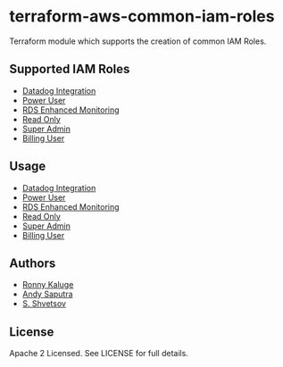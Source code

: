 terraform-aws-common-iam-roles
==============================

Terraform module which supports the creation of common IAM Roles. 

Supported IAM Roles
-------------------

* [Datadog Integration](https://github.com/traveloka/terraform-aws-common-iam-roles/tree/master/modules/datadog-integration)
* [Power User](https://github.com/traveloka/terraform-aws-common-iam-roles/tree/master/modules/power-user)
* [RDS Enhanced Monitoring](https://github.com/traveloka/terraform-aws-common-iam-roles/tree/master/modules/rds-enhanced-monitoring)
* [Read Only](https://github.com/traveloka/terraform-aws-common-iam-roles/tree/master/modules/read-only)
* [Super Admin](https://github.com/traveloka/terraform-aws-common-iam-roles/tree/master/modules/super-admin)
* [Billing User](https://github.com/traveloka/terraform-aws-common-iam-roles/tree/master/modules/billing-user)

Usage
-----

* [Datadog Integration](https://github.com/traveloka/terraform-aws-common-iam-roles/tree/master/examples/datadog-integration)
* [Power User](https://github.com/traveloka/terraform-aws-common-iam-roles/tree/master/examples/power-user)
* [RDS Enhanced Monitoring](https://github.com/traveloka/terraform-aws-common-iam-roles/tree/master/examples/rds-enhanced-monitoring)
* [Read Only](https://github.com/traveloka/terraform-aws-common-iam-roles/tree/master/examples/read-only)
* [Super Admin](https://github.com/traveloka/terraform-aws-common-iam-roles/tree/master/examples/super-admin)
* [Billing User](https://github.com/traveloka/terraform-aws-common-iam-roles/tree/master/examples/billing-user)

Authors
-------

* [Ronny Kaluge](https://github.com/ronny-kaluge)
* [Andy Saputra](https://github.com/andysaputra)
* [S. Shvetsov](https://github.com/sshvetsov)

License
-------

Apache 2 Licensed. See LICENSE for full details.

